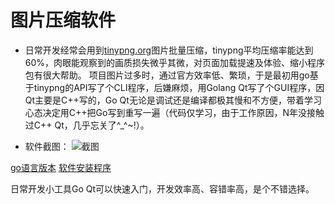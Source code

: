 # 图片压缩软件

- 日常开发经常会用到[tinypng.org](https://tinypng.org/)图片批量压缩，tinypng平均压缩率能达到60%，肉眼能观察到的画质损失微乎其微，对页面加载提速及体验、缩小程序包有很大帮助。
项目图片过多时，通过官方效率低、繁琐，于是最初用go基于tinypng的API写了个CLI程序，后嫌麻烦，用Golang Qt写了个GUI程序，因Qt主要是C++写的，Go Qt无论是调试还是编译都极其慢和不方便，带着学习心态决定用C++把Go写到重写一遍（代码仅学习，由于工作原因，N年没接触过C++ Qt，几乎忘关了^_^~!）。


- 软件截图：
![截图](https://github.com/yongplus/tinypng/blob/master/doc/demo.png?raw=true)


[go语言版本](https://github.com/yongplus/tinypng/blob/master/doc/Golang)
[软件安装程序](https://github.com/yongplus/tinypng/blob/master/x64/installer.exe)

日常开发小工具Go Qt可以快速入门，开发效率高、容错率高，是个不错选择。
